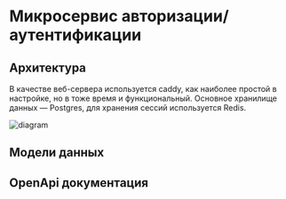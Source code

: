 # Микросервис авторизации/аутентификации

## Архитектура
В качестве веб-сервера используется caddy, как наиболее простой в настройке, но в тоже время и функциональный.
Основное хранилище данных — Postgres, для хранения сессий используется Redis.

![diagram](https://316129.selcdn.ru/public/diagram.png)

## Модели данных

## OpenApi документация

